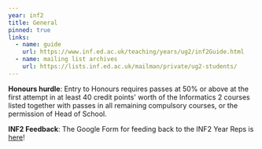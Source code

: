 ```yaml
---
year: inf2
title: General
pinned: true
links:
  - name: guide
    url: https://www.inf.ed.ac.uk/teaching/years/ug2/inf2Guide.html
  - name: mailing list archives
    url: https://lists.inf.ed.ac.uk/mailman/private/ug2-students/
---
```


**Honours hurdle**: Entry to Honours requires passes at 50% or above at the first attempt in at least 40 credit points' worth of the Informatics 2 courses listed together with passes in all remaining compulsory courses, or the permission of Head of School.

**INF2 Feedback**: The Google Form for feeding back to the INF2 Year Reps is [here](https://goo.gl/forms/QReSxj5oNS6Zrzhb2)!
